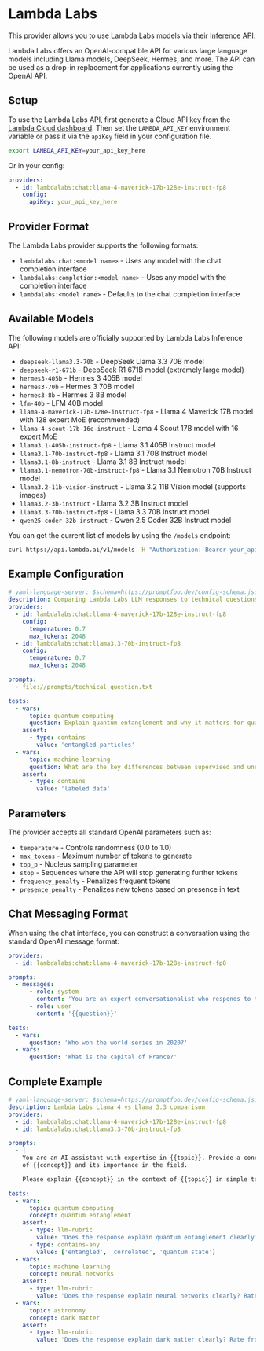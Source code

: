 # Lambda Labs

This provider allows you to use Lambda Labs models via their [Inference API](https://docs.lambdalabs.com/api).

Lambda Labs offers an OpenAI-compatible API for various large language models including Llama models, DeepSeek, Hermes, and more. The API can be used as a drop-in replacement for applications currently using the OpenAI API.

## Setup

To use the Lambda Labs API, first generate a Cloud API key from the [Lambda Cloud dashboard](https://cloud.lambdalabs.com/api-keys). Then set the `LAMBDA_API_KEY` environment variable or pass it via the `apiKey` field in your configuration file.

```sh
export LAMBDA_API_KEY=your_api_key_here
```

Or in your config:

```yaml
providers:
  - id: lambdalabs:chat:llama-4-maverick-17b-128e-instruct-fp8
    config:
      apiKey: your_api_key_here
```

## Provider Format

The Lambda Labs provider supports the following formats:

- `lambdalabs:chat:<model name>` - Uses any model with the chat completion interface
- `lambdalabs:completion:<model name>` - Uses any model with the completion interface
- `lambdalabs:<model name>` - Defaults to the chat completion interface

## Available Models

The following models are officially supported by Lambda Labs Inference API:

- `deepseek-llama3.3-70b` - DeepSeek Llama 3.3 70B model
- `deepseek-r1-671b` - DeepSeek R1 671B model (extremely large model)
- `hermes3-405b` - Hermes 3 405B model
- `hermes3-70b` - Hermes 3 70B model
- `hermes3-8b` - Hermes 3 8B model
- `lfm-40b` - LFM 40B model
- `llama-4-maverick-17b-128e-instruct-fp8` - Llama 4 Maverick 17B model with 128 expert MoE (recommended)
- `llama-4-scout-17b-16e-instruct` - Llama 4 Scout 17B model with 16 expert MoE
- `llama3.1-405b-instruct-fp8` - Llama 3.1 405B Instruct model
- `llama3.1-70b-instruct-fp8` - Llama 3.1 70B Instruct model
- `llama3.1-8b-instruct` - Llama 3.1 8B Instruct model
- `llama3.1-nemotron-70b-instruct-fp8` - Llama 3.1 Nemotron 70B Instruct model
- `llama3.2-11b-vision-instruct` - Llama 3.2 11B Vision model (supports images)
- `llama3.2-3b-instruct` - Llama 3.2 3B Instruct model
- `llama3.3-70b-instruct-fp8` - Llama 3.3 70B Instruct model
- `qwen25-coder-32b-instruct` - Qwen 2.5 Coder 32B Instruct model

You can get the current list of models by using the `/models` endpoint:

```bash
curl https://api.lambda.ai/v1/models -H "Authorization: Bearer your_api_key_here"
```

## Example Configuration

```yaml
# yaml-language-server: $schema=https://promptfoo.dev/config-schema.json
description: Comparing Lambda Labs LLM responses to technical questions
providers:
  - id: lambdalabs:chat:llama-4-maverick-17b-128e-instruct-fp8
    config:
      temperature: 0.7
      max_tokens: 2048
  - id: lambdalabs:chat:llama3.3-70b-instruct-fp8
    config:
      temperature: 0.7
      max_tokens: 2048

prompts:
  - file://prompts/technical_question.txt

tests:
  - vars:
      topic: quantum computing
      question: Explain quantum entanglement and why it matters for quantum computing
    assert:
      - type: contains
        value: 'entangled particles'
  - vars:
      topic: machine learning
      question: What are the key differences between supervised and unsupervised learning?
    assert:
      - type: contains
        value: 'labeled data'
```

## Parameters

The provider accepts all standard OpenAI parameters such as:

- `temperature` - Controls randomness (0.0 to 1.0)
- `max_tokens` - Maximum number of tokens to generate
- `top_p` - Nucleus sampling parameter
- `stop` - Sequences where the API will stop generating further tokens
- `frequency_penalty` - Penalizes frequent tokens
- `presence_penalty` - Penalizes new tokens based on presence in text

## Chat Messaging Format

When using the chat interface, you can construct a conversation using the standard OpenAI message format:

```yaml
providers:
  - id: lambdalabs:chat:llama-4-maverick-17b-128e-instruct-fp8

prompts:
  - messages:
      - role: system
        content: 'You are an expert conversationalist who responds to the best of your ability.'
      - role: user
        content: '{{question}}'

tests:
  - vars:
      question: 'Who won the world series in 2020?'
  - vars:
      question: 'What is the capital of France?'
```

## Complete Example

```yaml
# yaml-language-server: $schema=https://promptfoo.dev/config-schema.json
description: Lambda Labs Llama 4 vs Llama 3.3 comparison
providers:
  - id: lambdalabs:chat:llama-4-maverick-17b-128e-instruct-fp8
  - id: lambdalabs:chat:llama3.3-70b-instruct-fp8

prompts:
  - |
    You are an AI assistant with expertise in {{topic}}. Provide a concise explanation 
    of {{concept}} and its importance in the field.

    Please explain {{concept}} in the context of {{topic}} in simple terms.

tests:
  - vars:
      topic: quantum computing
      concept: quantum entanglement
    assert:
      - type: llm-rubric
        value: 'Does the response explain quantum entanglement clearly? Rate from 1-10.'
      - type: contains-any
        value: ['entangled', 'correlated', 'quantum state']
  - vars:
      topic: machine learning
      concept: neural networks
    assert:
      - type: llm-rubric
        value: 'Does the response explain neural networks clearly? Rate from 1-10.'
  - vars:
      topic: astronomy
      concept: dark matter
    assert:
      - type: llm-rubric
        value: 'Does the response explain dark matter clearly? Rate from 1-10.'
```
